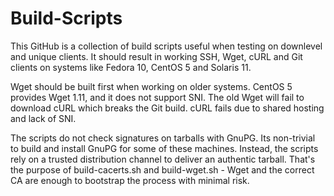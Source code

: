 # Build-Scripts
This GitHub is a collection of build scripts useful when testing on downlevel and unique clients. It should result in working SSH, Wget, cURL and Git clients on systems like Fedora 10, CentOS 5 and Solaris 11.

Wget should be built first when working on older systems. CentOS 5 provides Wget 1.11, and it does not support SNI. The old Wget will fail to download cURL which breaks the Git build. cURL fails due to shared hosting and lack of SNI.

The scripts do not check signatures on tarballs with GnuPG. Its non-trivial to build and install GnuPG for some of these machines. Instead, the scripts rely on a trusted distribution channel to deliver an authentic tarball. That's the purpose of build-cacerts.sh and build-wget.sh - Wget and the correct CA are enough to bootstrap the process with minimal risk.
